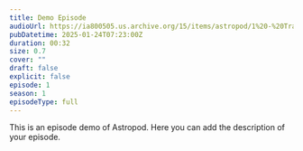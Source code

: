 ```yaml
---
title: Demo Episode
audioUrl: https://ia800505.us.archive.org/15/items/astropod/1%20-%20Trailer%20with%20BG%20%28enhanced%29.ogg
pubDatetime: 2025-01-24T07:23:00Z
duration: 00:32
size: 0.7
cover: ""
draft: false
explicit: false
episode: 1
season: 1
episodeType: full
---
```

This is an episode demo of Astropod. Here you can add the description of your episode.